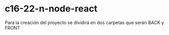 # c16-22-n-node-react

Para la creación del proyecto se dividirá en dos carpetas que serán BACK y FRONT
